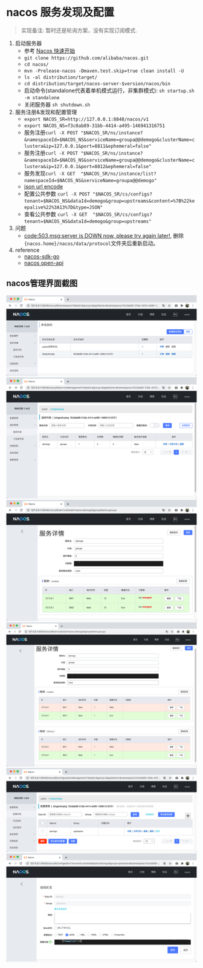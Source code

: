 # nacos 服务发现及配置

> 实现备注: 暂时还是轮询方案，没有实现订阅模式.

1. 启动服务器
    - 参考 [Nacos 快速开始](https://nacos.io/zh-cn/docs/quick-start.html)
    - `git clone https://github.com/alibaba/nacos.git`
    - `cd nacos/`
    - `mvn -Prelease-nacos -Dmaven.test.skip=true clean install -U`
    - `ls -al distribution/target/`
    - `cd distribution/target/nacos-server-$version/nacos/bin`
    - 启动命令(standalone代表着单机模式运行，非集群模式): `sh startup.sh -m standalone`
    - 关闭服务器 `sh shutdown.sh`
1. 服务注册&发现和配置管理
    - `export NACOS_SR=http://127.0.0.1:8848/nacos/v1`
    - `export NACOS_NS=f3c0ab89-31bb-4414-a495-146941316751`
    - 服务注册`curl -X POST "$NACOS_SR/ns/instance?&namespaceId=$NACOS_NS&serviceName=groupa@@demogo&clusterName=clustera&ip=127.0.0.1&port=8811&ephemeral=false"`
    - 服务注册`curl -X POST "$NACOS_SR/ns/instance?&namespaceId=$NACOS_NS&serviceName=groupa@@demogo&clusterName=clustera&ip=127.0.0.1&port=8812&ephemeral=false"`
    - 服务发现`curl -X GET  "$NACOS_SR/ns/instance/list?namespaceId=$NACOS_NS&serviceName=groupa@@demogo"`
    - [json url encode](https://onlinejsontools.com/url-encode-json)
    - 配置公共参数 `curl -X POST "$NACOS_SR/cs/configs?tenant=$NACOS_NS&dataId=demogo&group=upstreams&content=%7B%22keepalive%22%3A13%7D&type=JSON"`
    - 查看公共参数 `curl -X GET  "$NACOS_SR/cs/configs?tenant=$NACOS_NS&dataId=demogo&group=upstreams"`
1. 问题
    - [code:503,msg:server is DOWN now, please try again later!](https://github.com/alibaba/nacos/issues/4210), 删除`{nacos.home}/nacos/data/protocol`文件夹后重新启动。
1. reference
    - [nacos-sdk-go](https://github.com/nacos-group/nacos-sdk-go)
    - [nacos open-api](https://nacos.io/zh-cn/docs/open-api.html)
   
## nacos管理界面截图

![image](snapshots/nacos-namespace.png)
![image](snapshots/nacos-service-list.png)
![image](snapshots/nacos-service-detail.png)
![image](snapshots/nacos-service-detail2.png)
![image](snapshots/nacos-upstreams-config.png)
![image](snapshots/nacos-upstreams-config-edit.png)
